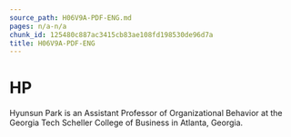 ```yaml
---
source_path: H06V9A-PDF-ENG.md
pages: n/a-n/a
chunk_id: 125480c887ac3415cb83ae108fd198530de96d7a
title: H06V9A-PDF-ENG
---
```

# HP

Hyunsun Park is an Assistant Professor of Organizational Behavior at the Georgia Tech Scheller College of Business in Atlanta, Georgia.
